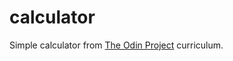 # calculator

Simple calculator from [The Odin Project](https://www.theodinproject.com/courses/foundations/lessons/calculator) curriculum.